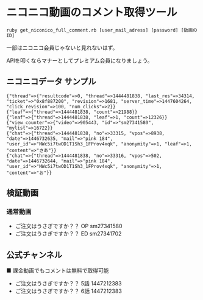 
# ニコニコ動画のコメント取得ツール

```
ruby get_niconico_full_comment.rb [user_mail_adress] [password] [動画のID]
```

一部はニコニコ会員じゃないと見れないはず。

APIを叩くならマナーとしてプレミアム会員になりましょう。

## ニコニコデータ サンプル

```
{"thread"=>{"resultcode"=>0, "thread"=>1444481838, "last_res"=>34314, "ticket"=>"0x8f887200", "revision"=>1681, "server_time"=>1447604264, "click_revision"=>100, "num_clicks"=>2}}
{"leaf"=>{"thread"=>1444481838, "count"=>21988}}
{"leaf"=>{"thread"=>1444481838, "leaf"=>1, "count"=>12326}}
{"view_counter"=>{"video"=>905443, "id"=>"sm27341580", "mylist"=>16722}}
{"chat"=>{"thread"=>1444481838, "no"=>33315, "vpos"=>8938, "date"=>1446732635, "mail"=>"pink 184", "user_id"=>"NWc5i7twOD1T1Sh3_1FProv4xqk", "anonymity"=>1, "leaf"=>1, "content"=>"さあ"}}
{"chat"=>{"thread"=>1444481838, "no"=>33316, "vpos"=>502, "date"=>1446732644, "mail"=>"pink 184", "user_id"=>"NWc5i7twOD1T1Sh3_1FProv4xqk", "anonymity"=>1, "content"=>"お"}}
```


## 検証動画

### 通常動画

* ご注文はうさぎですか？？ OP sm27341580
* ご注文はうさぎですか？？ ED sm27341702

## 公式チャンネル

■ 課金動画でもコメントは無料で取得可能

* ご注文はうさぎですか？？ 5話 1447212383
* ご注文はうさぎですか？？ 6話 1447212383